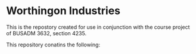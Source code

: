 # Worthingon Industries

This is the repostory created for use in conjunction with the course project of BUSADM 3632, section 4235. 

This repository conatins the following:
